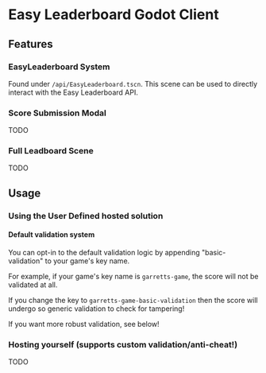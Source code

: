# Easy Leaderboard Godot Client

## Features

### EasyLeaderboard System
Found under `/api/EasyLeaderboard.tscn`.
This scene can be used to directly interact with the Easy Leaderboard API.

### Score Submission Modal
TODO

### Full Leadboard Scene
TODO

## Usage
### Using the User Defined hosted solution
#### Default validation system
You can opt-in to the default validation logic by appending "basic-validation" to your game's key name.

For example, if your game's key name is `garretts-game`, the score will not be validated at all.

If you change the key to `garretts-game-basic-validation` then the score will undergo so generic validation to check for tampering!

If you want more robust validation, see below!

### Hosting yourself (supports custom validation/anti-cheat!)
TODO

